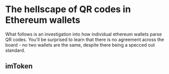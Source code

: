 # The hellscape of QR codes in Ethereum wallets

What follows is an investigation into how individual ethereum wallets parse QR codes. You'll be surprised to learn that there is no agreement across the board - no two wallets are the same, despite there being a specced out standard.

## imToken

